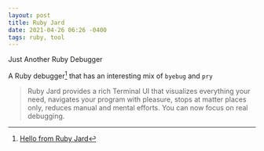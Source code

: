 ```yaml
---
layout: post
title: Ruby Jard
date: 2021-04-26 06:26 -0400
tags: ruby, tool
---
```


Just Another Ruby Debugger

A Ruby debugger[^1] that has an interesting mix of `byebug` and `pry`

> Ruby Jard provides a rich Terminal UI that visualizes everything your need, navigates your program with pleasure, stops at matter places only, reduces manual and mental efforts. You can now focus on real debugging.

[^1]: [Hello from Ruby Jard](https://rubyjard.org)
